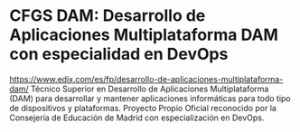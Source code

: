 # 

# CFGS DAM: Desarrollo de Aplicaciones Multiplataforma DAM con especialidad en DevOps
https://www.edix.com/es/fp/desarrollo-de-aplicaciones-multiplataforma-dam/
Técnico Superior en Desarrollo de Aplicaciones Multiplataforma (DAM) para desarrollar y mantener aplicaciones informáticas para todo tipo de dispositivos y plataformas. Proyecto Propio Oficial reconocido por la Consejería de Educación de Madrid con especialización en DevOps.
